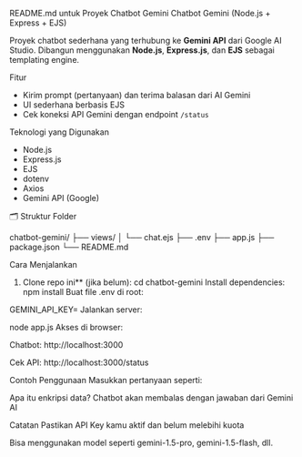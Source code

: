 README.md untuk Proyek Chatbot Gemini
Chatbot Gemini (Node.js + Express + EJS)

Proyek chatbot sederhana yang terhubung ke **Gemini API** dari Google AI Studio. Dibangun menggunakan **Node.js**, **Express.js**, dan **EJS** sebagai templating engine.

Fitur

- Kirim prompt (pertanyaan) dan terima balasan dari AI Gemini
- UI sederhana berbasis EJS
- Cek koneksi API Gemini dengan endpoint `/status`

Teknologi yang Digunakan

- Node.js
- Express.js
- EJS
- dotenv
- Axios
- Gemini API (Google)

🗂️ Struktur Folder

chatbot-gemini/
├── views/
│ └── chat.ejs
├── .env
├── app.js
├── package.json
└── README.md

Cara Menjalankan

1. Clone repo ini** (jika belum):
cd chatbot-gemini
Install dependencies:
npm install
Buat file .env di root:

GEMINI_API_KEY=
Jalankan server:

node app.js
Akses di browser:

Chatbot: http://localhost:3000

Cek API: http://localhost:3000/status

Contoh Penggunaan
Masukkan pertanyaan seperti:

Apa itu enkripsi data?
Chatbot akan membalas dengan jawaban dari Gemini AI

Catatan
Pastikan API Key kamu aktif dan belum melebihi kuota

Bisa menggunakan model seperti gemini-1.5-pro, gemini-1.5-flash, dll.